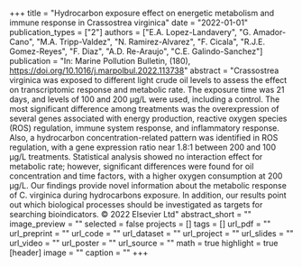 +++
title = "Hydrocarbon exposure effect on energetic metabolism and immune response in Crassostrea virginica"
date = "2022-01-01"
publication_types = ["2"]
authors = ["E.A. Lopez-Landavery", "G. Amador-Cano", "M.A. Tripp-Valdez", "N. Ramirez-Alvarez", "F. Cicala", "R.J.E. Gomez-Reyes", "F. Diaz", "A.D. Re-Araujo", "C.E. Galindo-Sanchez"]
publication = "In: Marine Pollution Bulletin, (180), https://doi.org/10.1016/j.marpolbul.2022.113738"
abstract = "Crassostrea virginica was exposed to different light crude oil levels to assess the effect on transcriptomic response and metabolic rate. The exposure time was 21 days, and levels of 100 and 200 μg/L were used, including a control. The most significant difference among treatments was the overexpression of several genes associated with energy production, reactive oxygen species (ROS) regulation, immune system response, and inflammatory response. Also, a hydrocarbon concentration-related pattern was identified in ROS regulation, with a gene expression ratio near 1.8:1 between 200 and 100 μg/L treatments. Statistical analysis showed no interaction effect for metabolic rate; however, significant differences were found for oil concentration and time factors, with a higher oxygen consumption at 200 μg/L. Our findings provide novel information about the metabolic response of C. virginica during hydrocarbons exposure. In addition, our results point out which biological processes should be investigated as targets for searching bioindicators. © 2022 Elsevier Ltd"
abstract_short = ""
image_preview = ""
selected = false
projects = []
tags = []
url_pdf = ""
url_preprint = ""
url_code = ""
url_dataset = ""
url_project = ""
url_slides = ""
url_video = ""
url_poster = ""
url_source = ""
math = true
highlight = true
[header]
image = ""
caption = ""
+++
